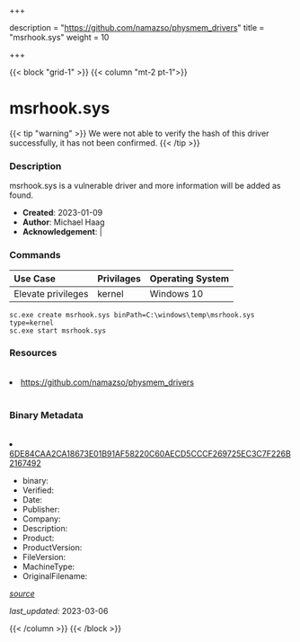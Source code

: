 +++

description = "https://github.com/namazso/physmem_drivers"
title = "msrhook.sys"
weight = 10

+++


{{< block "grid-1" >}}
{{< column "mt-2 pt-1">}}




# msrhook.sys 


{{< tip "warning" >}}
We were not able to verify the hash of this driver successfully, it has not been confirmed.
{{< /tip >}}




### Description


msrhook.sys is a vulnerable driver and more information will be added as found.


- **Created**: 2023-01-09
- **Author**: Michael Haag
- **Acknowledgement**:  | [](https://twitter.com/)

### Commands

| Use Case | Privilages | Operating System | 
|:---- | ---- | ---- |
| Elevate privileges | kernel | Windows 10 |

```
sc.exe create msrhook.sys binPath=C:\windows\temp\msrhook.sys type=kernel
sc.exe start msrhook.sys
```

### Resources
<br>


<li><a href=" https://github.com/namazso/physmem_drivers"> https://github.com/namazso/physmem_drivers</a></li>


<br>


### Binary Metadata
<br>



<li><a href="https://www.virustotal.com/gui/file/6DE84CAA2CA18673E01B91AF58220C60AECD5CCCF269725EC3C7F226B2167492">6DE84CAA2CA18673E01B91AF58220C60AECD5CCCF269725EC3C7F226B2167492</a></li>



- binary: 
- Verified: 
- Date: 
- Publisher: 
- Company: 
- Description: 
- Product: 
- ProductVersion: 
- FileVersion: 
- MachineType: 
- OriginalFilename: 

[*source*](https://github.com/magicsword-io/LOLDrivers/tree/main/yaml/msrhook.sys.yml)

*last_updated:* 2023-03-06


{{< /column >}}
{{< /block >}}

